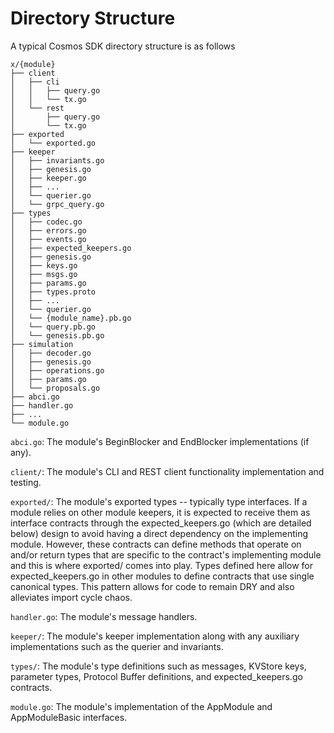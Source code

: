 # Directory Structure

A typical Cosmos SDK directory structure is as follows

```
x/{module}
├── client
│   ├── cli
│   │   ├── query.go
│   │   └── tx.go
│   └── rest
│       ├── query.go
│       └── tx.go
├── exported
│   └── exported.go
├── keeper
│   ├── invariants.go
│   ├── genesis.go
│   ├── keeper.go
│   ├── ...
│   └── querier.go
│   └── grpc_query.go
├── types
│   ├── codec.go
│   ├── errors.go
│   ├── events.go
│   ├── expected_keepers.go
│   ├── genesis.go
│   ├── keys.go
│   ├── msgs.go
│   ├── params.go
│   ├── types.proto
│   ├── ...
│   └── querier.go
│   └── {module_name}.pb.go
│   └── query.pb.go
│   └── genesis.pb.go
├── simulation
│   ├── decoder.go
│   ├── genesis.go
│   ├── operations.go
│   ├── params.go
│   └── proposals.go
├── abci.go
├── handler.go
├── ...
└── module.go
```

`abci.go`: The module's BeginBlocker and EndBlocker implementations (if any).

`client/`: The module's CLI and REST client functionality implementation and testing.

`exported/`: The module's exported types -- typically type interfaces. If a module relies on other module keepers, it is expected to receive them as interface contracts through the expected_keepers.go (which are detailed below) design to avoid having a direct dependency on the implementing module. However, these contracts can define methods that operate on and/or return types that are specific to the contract's implementing module and this is where exported/ comes into play. Types defined here allow for expected_keepers.go in other modules to define contracts that use single canonical types. This pattern allows for code to remain DRY and also alleviates import cycle chaos.

`handler.go`: The module's message handlers.

`keeper/`: The module's keeper implementation along with any auxiliary implementations such as the querier and invariants.

`types/`: The module's type definitions such as messages, KVStore keys, parameter types, Protocol Buffer definitions, and expected_keepers.go contracts.

`module.go`: The module's implementation of the AppModule and AppModuleBasic interfaces.
